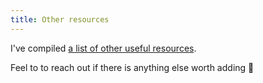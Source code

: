 ```yaml
---
title: Other resources
---
```


I've compiled [a list of other useful resources](/resources).

Feel to to reach out if there is anything else worth adding 🙂
